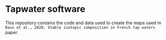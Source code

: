 # Tapwater software

This repository contains the code and data used to create the maps used in `Daux et al., 2020, Stable isotopic composition in French tap waters` paper.
